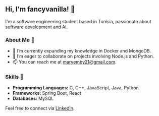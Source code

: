 ## Hi, I'm fancyvanilla! 👋

I'm a software engineering student based in Tunisia, passionate about software development and AI.

### About Me 🙌

- 🌱 I’m currently expanding my knowledge in Docker and MongoDB.
- 👯 I’m eager to collaborate on projects involving Node.js and Python.
- 📫 You can reach me at maryemby21@gmail.com.

### Skills 🚀

- **Programming Languages:** C, C++, JavaScript, Java, Python 
- **Frameworks:** Spring Boot, React
- **Databases:** MySQL

Feel free to connect via [LinkedIn](https://www.linkedin.com/in/mariem-ben-younes-19b9802a8).


<!--
**fancyvanilla/fancyvanilla** is a ✨ _special_ ✨ repository because its `README.md` (this file) appears on your GitHub profile.

Here are some ideas to get you started:

- 🔭 I’m currently working on ...
- 🌱 I’m currently learning ...
- 👯 I’m looking to collaborate on ...
- 🤔 I’m looking for help with ...
- 💬 Ask me about ...
- 📫 How to reach me: ...
- 😄 Pronouns: ...
- ⚡ Fun fact: ...
-->
